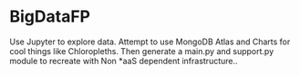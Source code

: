# BigDataFP

Use Jupyter to explore data.
Attempt to use MongoDB Atlas and Charts for cool things like Chloropleths. 
Then generate a main.py and support.py module to recreate with Non *aaS dependent infrastructure..